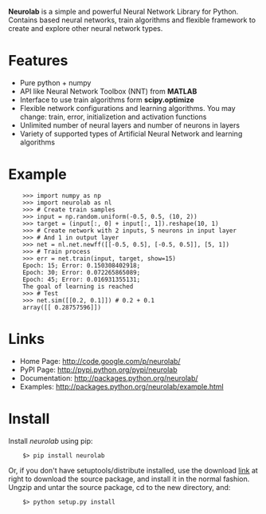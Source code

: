 ﻿**Neurolab** is a simple and powerful Neural Network Library for Python.
Contains based neural networks, train algorithms and flexible framework 
to create and explore other neural network types.


# Features #

- Pure python + numpy
- API like Neural Network Toolbox (NNT) from **MATLAB**
- Interface to use train algorithms form **scipy.optimize**
- Flexible network configurations and learning algorithms. You may change: train, error, initializetion and activation functions
- Unlimited number of neural layers and number of neurons in layers
- Variety of supported types of Artificial Neural Network and learning algorithms

# Example #

```
    >>> import numpy as np
    >>> import neurolab as nl
    >>> # Create train samples
    >>> input = np.random.uniform(-0.5, 0.5, (10, 2))
    >>> target = (input[:, 0] + input[:, 1]).reshape(10, 1)
    >>> # Create network with 2 inputs, 5 neurons in input layer
    >>> # And 1 in output layer
    >>> net = nl.net.newff([[-0.5, 0.5], [-0.5, 0.5]], [5, 1])
    >>> # Train process
    >>> err = net.train(input, target, show=15)
    Epoch: 15; Error: 0.150308402918;
    Epoch: 30; Error: 0.072265865089;
    Epoch: 45; Error: 0.016931355131;
    The goal of learning is reached
    >>> # Test
    >>> net.sim([[0.2, 0.1]]) # 0.2 + 0.1
    array([[ 0.28757596]])
```

# Links #

- Home Page: <http://code.google.com/p/neurolab/>
- PyPI Page: <http://pypi.python.org/pypi/neurolab>
- Documentation: <http://packages.python.org/neurolab/>
- Examples: <http://packages.python.org/neurolab/example.html>

# Install #

Install *neurolab* using pip:
    
```
    $> pip install neurolab
```
    
Or, if you don't have setuptools/distribute installed, 
use the download [link](https://github.com/zueve/neurolab/releases) 
at right to download the source package, and install it in the normal fashion. Ungzip and untar the source package, cd to the new directory, and:

```
    $> python setup.py install
```